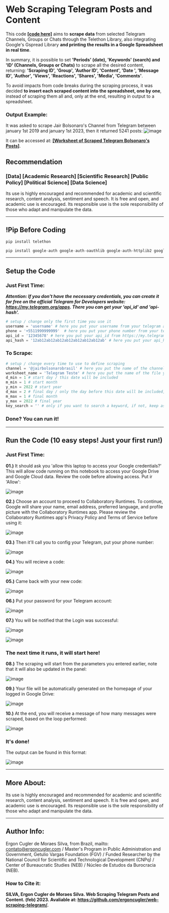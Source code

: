 # Web Scraping Telegram Posts and Content

This code **<a href="https://github.com/ergoncugler/web-scraping-telegram/blob/main/web-scraping-telegram.py">[code here]</a>** aims to **scrape data** from selected Telegram Channels, Groups or Chats through the Telethon Library, also integrating Google's Gspread Library **and printing the results in a Google Spreadsheet in real time**.

In summary, it is possible to set **'Periods' (date), 'Keywords' (search) and 'ID' (Channels, Groups or Chats)** to scrape all the desired content, returning: **'Scraping ID', 'Group', 'Author ID', 'Content', 'Date ', 'Message ID', 'Author', 'Views', 'Reactions', 'Shares', 'Media', 'Comments'**.

To avoid impacts from code breaks during the scraping process, it was decided **to insert each scraped content into the spreadsheet, one by one**, instead of scraping them all and, only at the end, resulting in output to a spreadsheet.

### Output Example:
It was asked to scrape Jair Bolsonaro's Channel from Telegram between january 1st 2019 and january 1st 2023, then it returned 5241 posts:
![image](https://user-images.githubusercontent.com/81989837/219953529-959d6f15-8f9b-4b4c-b010-91def95b73f6.png)

It can be accessed at: **<a href="https://github.com/ergoncugler/bolsonaro-telegram">[Worksheet of Scraped Telegram Bolsonaro's Posts]</a>**.

## Recommendation

### [Data] [Academic Research] [Scientific Research] [Public Policy] [Political Science] [Data Science]

Its use is highly encouraged and recommended for academic and scientific research, content analysis, sentiment and speech. It is free and open, and academic use is encouraged. Its responsible use is the sole responsibility of those who adapt and manipulate the data.

___

## !Pip Before Coding

```python
pip install telethon
```
```python
pip install google-auth google-auth-oauthlib google-auth-httplib2 google-api-python-client
```

___

## Setup the Code

### Just First Time:

***Attention: If you don't have the necessary credentials, you can create it for free on the official Telegram for Developers website: https://my.telegram.org/apps. There you can get your 'api_id' and 'api-hash'.***

```python
# setup / change only the first time you use it
username = 'username' # here you put your username from your telegram account
phone = '+5511999999999'  # here you put your phone number from your telegram account
api_id = '12345678' # here you put your api_id from https://my.telegram.org/apps
api_hash = '12ab12ab12ab12ab12ab12ab12ab12ab' # here you put your api_hash from https://my.telegram.org/apps
```

### To Scrape:

```python
# setup / change every time to use to define scraping
channel = '@jairbolsonarobrasil' # here you put the name of the channel or group that you want to scrap (ex: '@jairbolsonarobrasil' or 'https://t.me/jairbolsonarobrasil/' / not: 'https://web.telegram.org/z/#-1273465589' or '-1273465589')
worksheet_name = 'Telegram Teste' # here you put the name of the file you want as output, it will create a file on your google drive home screen
d_min = 1 # start day / this date will be included
m_min = 1 # start month
y_min = 2022 # start year
d_max = 2 # final day / only the day before this date will be included, that is, this date will not be included
m_max = 1 # final month
y_max = 2022 # final year
key_search = '' # only if you want to search a keyword, if not, keep as ''
```

### Done? You can run it!

___

## Run the Code (10 easy steps! Just your first run!)

### Just First Time:

**01.)** It should ask you 'allow this laptop to access your Google credentials?' This will allow code running on this notebook to access your Google Drive and Google Cloud data. Review the code before allowing access. Put ir 'Allow':

![image](https://user-images.githubusercontent.com/81989837/219951620-9f939108-2660-4965-8744-e8429cd867fb.png)

**02.)** Choose an account to proceed to Collaboratory Runtimes. To continue, Google will share your name, email address, preferred language, and profile picture with the Collaboratory Runtimes app. Please review the Collaboratory Runtimes app's Privacy Policy and Terms of Service before using it:

![image](https://user-images.githubusercontent.com/81989837/219951831-c2ff8a85-7076-414f-8a5a-aadd8f59ad99.jpg)

**03.)** Then it'll call you to config your Telegram, put your phone number:

![image](https://user-images.githubusercontent.com/81989837/219951933-633bbb68-3c84-4176-8af3-db9124b82c00.png)

**04.)** You will recieve a code:

![image](https://user-images.githubusercontent.com/81989837/219951979-22735a77-ed8f-4b71-a45a-52ccb851cc01.png)

**05.)** Came back with your new code:

![image](https://user-images.githubusercontent.com/81989837/219952026-dcf4e1c6-8cc8-42cc-8c11-00632c5a3623.png)

**06.)** Put your password for your Telegram account:

![image](https://user-images.githubusercontent.com/81989837/219952063-180d2fef-4ae8-4a6a-9933-653814082e76.png)

**07.)** You will be notified that the Login was successful:

![image](https://user-images.githubusercontent.com/81989837/219952102-d7724867-236b-44d0-95b0-d7db3bf6e6d1.png)

![image](https://user-images.githubusercontent.com/81989837/219952296-3f1ea6b1-8534-4422-a40c-ebf8f9aab0cb.png)

### The next time it runs, it will start here!

**08.)** The scraping will start from the parameters you entered earlier, note that it will also be updated in the panel:

![image](https://user-images.githubusercontent.com/81989837/219954277-918f0d60-6447-4fba-a39c-e6d1c8430ad3.png)

**09.)** Your file will be automatically generated on the homepage of your logged in Google Drive:

![image](https://user-images.githubusercontent.com/81989837/219953050-1733a9fd-8228-4873-92bc-168f2199f9d8.png)

**10.)** At the end, you will receive a message of how many messages were scraped, based on the loop performed:

![image](https://user-images.githubusercontent.com/81989837/219954193-90c754ad-7a18-4c91-a94f-e7dcc33b5cb9.png)

### It's done!

The output can be found in this format:

![image](https://user-images.githubusercontent.com/81989837/219954132-a164007c-b18f-4ad9-a37b-ebbdc511ad60.png)

___

## More About:

Its use is highly encouraged and recommended for academic and scientific research, content analysis, sentiment and speech. It is free and open, and academic use is encouraged. Its responsible use is the sole responsibility of those who adapt and manipulate the data.

___

## Author Info:

Ergon Cugler de Moraes Silva, from Brazil, mailto: <a href="contato@ergoncugler.com">contato@ergoncugler.com</a> / Master's Program in Public Administration and Government, Getulio Vargas Foundation (FGV) / Funded Researcher by the National Council for Scientific and Technological Development (CNPq) / Center of Bureaucratic Studies (NEB) / Núcleo de Estudos da Burocracia (NEB).

### How to Cite it:

**SILVA, Ergon Cugler de Moraes Silva. Web Scraping Telegram Posts and Content. (feb) 2023. Avaliable at: <a>https://github.com/ergoncugler/web-scraping-telegram/<a>.**
